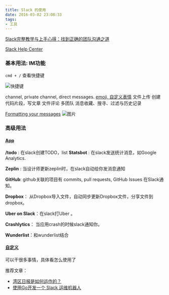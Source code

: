 ```yaml
---
title: Slack 的使用
date: 2016-03-02 23:08:33
tags:
- 工具
---
```


[Slack完整教学与上手心得：找到正确的团队沟通之道](http://www.tuicool.com/articles/VR777fM)

[Slack Help Center](https://get.slack.help/hc/en-us)

### 基本用法: **IM功能**

`cmd + /` 查看快捷键

  ![快捷键](https://dn-coding-net-production-pp.qbox.me/45c97b70-5c58-4766-ae19-80498024c52c.png) 

<!-- more  -->

channel, private channel, direct messages.
[emoji, 自定义表情](https://get.slack.help/hc/en-us/articles/202931348-Emoji-and-emoticons)
文件上传
创建代码片段，写文章
文件评论
多团队
消息收藏、搜寻、过滤与历史记录

 [Formatting your messages](https://get.slack.help/hc/en-us/articles/202288908-Formatting-your-messages)
 ![图片](https://dn-coding-net-production-pp.qbox.me/bf2ed339-434d-4730-96e1-bd4f39ba7b09.png) 


### 高级用法

#### [App](https://slack.com/apps) 

**/todo** : 在slack创建TODO，list
**Statsbot** : 在slack发送统计消息，如Google Analytics.

**Zeplin** : 当设计师更新zeplin时，在slack自动给你发消息通知

**GitHub**: github关联的项目有 commits, pull requests, GitHub Issues 在Slack通知。

**Dropbox**： 从Dropbox导入文件，自动同步更新Dropbox文件，分享文件到dropbox。

**Uber on Slack**：在slack打Uber 。

**Crashlytics**： 当应用crash的时候slack通知你。

**Wunderlist**：和wunderlist结合

#### [自定义](https://api.slack.com/custom-integrations)
可以干很多事情，具体看怎么使用了

推荐文章：

- [湾区日报是如何运作的？](https://wanqu.co/blog/2015-05-24-behind-the-scenes.html)
- [使用Go开发一个 Slack 运维机器人](http://colobu.com/2015/11/04/create-a-slack-bot-with-golang/?utm_source=tuicool&utm_medium=referral)

